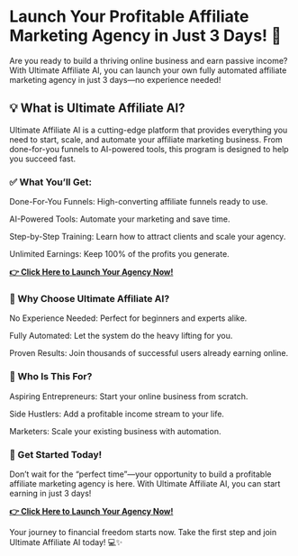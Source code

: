 # Launch Your Profitable Affiliate Marketing Agency in Just 3 Days! 🚀

Are you ready to build a thriving online business and earn passive income? With Ultimate Affiliate AI, you can launch your own fully automated affiliate marketing agency in just 3 days—no experience needed!

## 💡 What is Ultimate Affiliate AI?
Ultimate Affiliate AI is a cutting-edge platform that provides everything you need to start, scale, and automate your affiliate marketing business. From done-for-you funnels to AI-powered tools, this program is designed to help you succeed fast.

### ✅ What You’ll Get:
Done-For-You Funnels: High-converting affiliate funnels ready to use.

AI-Powered Tools: Automate your marketing and save time.

Step-by-Step Training: Learn how to attract clients and scale your agency.

Unlimited Earnings: Keep 100% of the profits you generate.

[**👉 Click Here to Launch Your Agency Now!**](https://jvz1.com/c/3127013/397058/)

### 🌟 Why Choose Ultimate Affiliate AI?
No Experience Needed: Perfect for beginners and experts alike.

Fully Automated: Let the system do the heavy lifting for you.

Proven Results: Join thousands of successful users already earning online.

### 💼 Who Is This For?
Aspiring Entrepreneurs: Start your online business from scratch.

Side Hustlers: Add a profitable income stream to your life.

Marketers: Scale your existing business with automation.

### 🚀 Get Started Today!

Don’t wait for the “perfect time”—your opportunity to build a profitable affiliate marketing agency is here. With Ultimate Affiliate AI, you can start earning in just 3 days!

[**👉 Click Here to Launch Your Agency Now!**](https://jvz1.com/c/3127013/397058/)

Your journey to financial freedom starts now. Take the first step and join Ultimate Affiliate AI today! 💻✨

